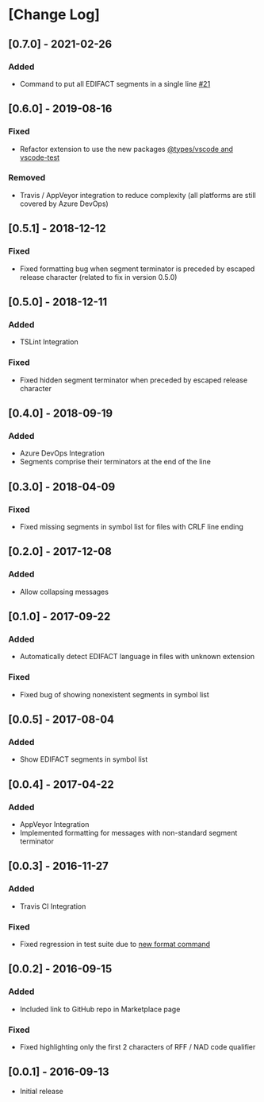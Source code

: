 # [Change Log]

## [0.7.0] - 2021-02-26
### Added
 * Command to put all EDIFACT segments in a single line [#21](https://github.com/DAXaholic/vscode-edifact/issues/21)

## [0.6.0] - 2019-08-16
### Fixed
 * Refactor extension to use the new packages [@types/vscode and vscode-test](https://code.visualstudio.com/updates/v1_36#_splitting-vscode-package-into-typesvscode-and-vscodetest)

### Removed
 * Travis / AppVeyor integration to reduce complexity (all platforms are still covered by Azure DevOps)

## [0.5.1] - 2018-12-12
### Fixed
 * Fixed formatting bug when segment terminator is preceded by escaped release character (related to fix in version 0.5.0)

## [0.5.0] - 2018-12-11
### Added
 * TSLint Integration

### Fixed
 * Fixed hidden segment terminator when preceded by escaped release character

## [0.4.0] - 2018-09-19
### Added
 * Azure DevOps Integration
 * Segments comprise their terminators at the end of the line

## [0.3.0] - 2018-04-09
### Fixed
 * Fixed missing segments in symbol list for files with CRLF line ending

## [0.2.0] - 2017-12-08
### Added
 * Allow collapsing messages

## [0.1.0] - 2017-09-22
### Added
 * Automatically detect EDIFACT language in files with unknown extension

### Fixed
 * Fixed bug of showing nonexistent segments in symbol list

## [0.0.5] - 2017-08-04
### Added
 * Show EDIFACT segments in symbol list

## [0.0.4] - 2017-04-22
### Added
 * AppVeyor Integration
 * Implemented formatting for messages with non-standard segment terminator

## [0.0.3] - 2016-11-27
### Added
 * Travis CI Integration

### Fixed
 * Fixed regression in test suite due to [new format command](https://code.visualstudio.com/updates/v1_7#_new-commands)

## [0.0.2] - 2016-09-15
### Added
 * Included link to GitHub repo in Marketplace page

### Fixed
 * Fixed highlighting only the first 2 characters of RFF / NAD code qualifier

## [0.0.1] - 2016-09-13
 * Initial release
